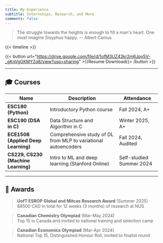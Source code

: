 ```yaml
---
title: My Experience
subtitle: Internships, Research, and More
comments: false
---
```


> The struggle towards the heights is enough to fill a man's heart. One must imagine Sisyphus happy. -- Albert Camus

{{< timeline >}}

{{< button url="https://drive.google.com/file/d/1ofM3UZ43kr2m6Jpy5V-_gKnVgGKMYZq8/view?usp=sharing" >}}Resume Download{{< /button >}}

---

## 🎓 Courses

| Name                                | Description                                                       | Attendance               |
| ----------------------------------- | ----------------------------------------------------------------- | ------------------------ |
| **ESC180 (Python)**                 | Introductory Python course                                        | Fall 2024, A+            |
| **ESC190 (DSA in C)**               | Data Structure and Algorithm in C                                 | Winter 2025, A+          |
| **ECE1508 (Applied Deep Learning)** | Comprehensive study of DL from MLP to variational autoencoders    | Fall 2024, Audited       |
| **CS229, CS230 (Machine Learning)** | Intro to ML and deep learning (Stanford Online)                   | Self-studied Summer 2024 |

---

## 🏅 Awards

> **UofT ESROP Global and Mitcas Research Award** (Summer 2025)  
> $8500 CAD in total for 12 weeks (3 months) of research at NUS

> **Canadian Chemistry Olympiad** (Mar-May 2024)  
> Top 15 in Canada and invited to national training and selection camp

> **Canadian Economics Olympiad** (Mar-Apr 2024)  
> National Top 15, Distinguished Honour Roll, invited to finalist round
